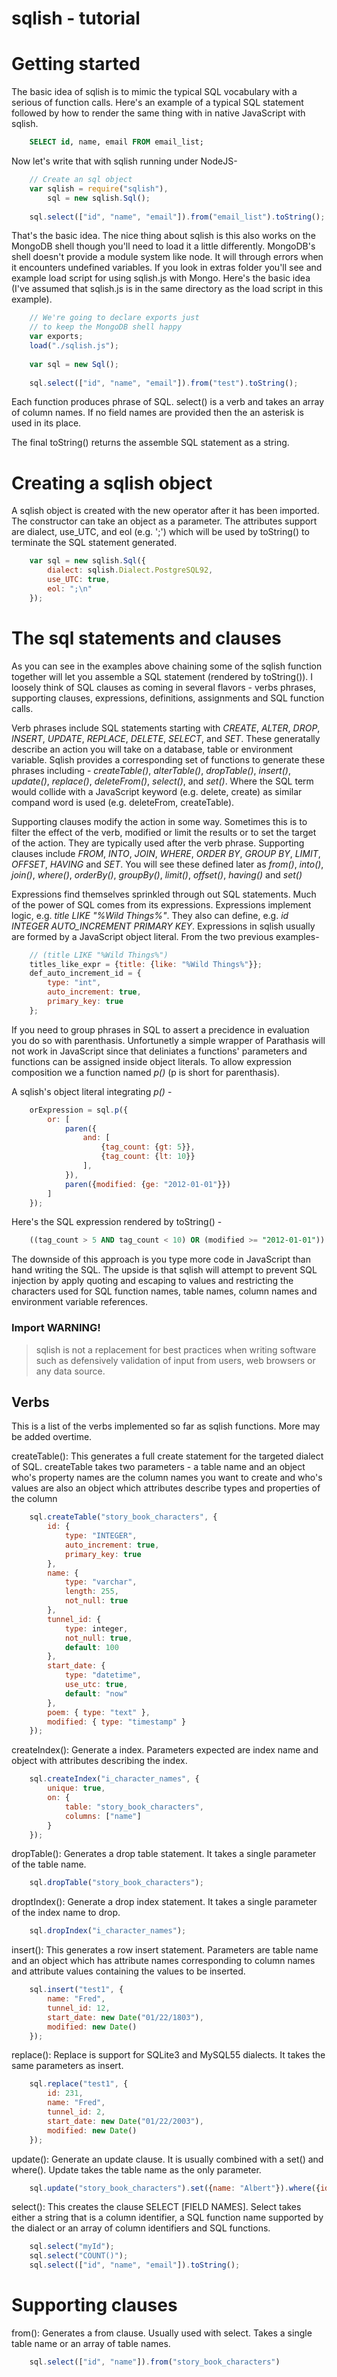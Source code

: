 sqlish - tutorial
=================

# Getting started

The basic idea of sqlish is to mimic the typical SQL vocabulary
with a serious of function calls. Here's an example of a typical
SQL statement followed by how to render the same thing with 
in native JavaScript with sqlish.

```SQL
    SELECT id, name, email FROM email_list;
```

Now let's write that with sqlish running under NodeJS-

```JavaScript
    // Create an sql object
    var sqlish = require("sqlish"),
        sql = new sqlish.Sql();
    
    sql.select(["id", "name", "email"]).from("email_list").toString();
```

That's the basic idea. The nice thing about sqlish is this also
works on the MongoDB shell though you'll need to load it a little
differently. MongoDB's shell doesn't provide a module system like
node. It will through errors when it encounters undefined
variables. If you look in extras folder you'll see and example
load script for using sqlish.js with Mongo. Here's the 
basic idea (I've assumed that sqlish.js is in the same directory
as the load script in this example).

```JavaScript
    // We're going to declare exports just
    // to keep the MongoDB shell happy
    var exports;
    load("./sqlish.js");
    
    var sql = new Sql();
    
    sql.select(["id", "name", "email"]).from("test").toString();
```

Each function produces phrase of SQL. select() is a verb and takes
an array of column names. If no field names are provided then the
an asterisk is used in its place.

The final toString() returns the assemble SQL statement as a
string.

# Creating a sqlish object

A sqlish object is created with the new operator after it has been
imported. The constructor can take an object as a parameter. The 
attributes support are dialect, use_UTC, and eol (e.g. ';') which 
will be used by toString() to terminate the SQL statement generated.

```JavaScript
	var sql = new sqlish.Sql({
		dialect: sqlish.Dialect.PostgreSQL92,
		use_UTC: true,
		eol: ";\n"
	});
```


# The sql statements and clauses

As you can see in the examples above chaining some
of the sqlish function together will let you assemble a SQL
statement (rendered by toString()).  I loosely think of SQL
clauses as coming in several flavors - verbs phrases, 
supporting clauses, expressions, definitions, assignments
and SQL function calls.

Verb phrases include SQL statements starting with _CREATE_,
_ALTER_, _DROP_, _INSERT_, _UPDATE_, _REPLACE_, _DELETE_,
_SELECT_, and _SET_. These generatally describe an action
you will take on a database, table or environment variable.
Sqlish provides a corresponding set of functions to generate
these phrases including - _createTable()_, _alterTable()_,
_dropTable()_, _insert()_, _update()_, _replace()_, _deleteFrom()_,
_select()_, and _set()_.  Where the SQL term would collide
with a JavaScript keyword (e.g. delete, create) as similar
compand word is used (e.g. deleteFrom, createTable).


Supporting clauses modify the action in some way. Sometimes
this is to filter the effect of the verb, modified or limit
the results or to set the target of the action. They are 
typically used after the verb phrase.  Supporting
clauses include _FROM_, _INTO_, _JOIN_, _WHERE_, _ORDER BY_,
_GROUP BY_, _LIMIT_, _OFFSET_, _HAVING_ and _SET_. You will
see these defined later as _from()_, _into()_, _join()_, 
_where()_, _orderBy()_, _groupBy()_, _limit()_, _offset()_, 
_having()_ and _set()_


Expressions find themselves sprinkled through out SQL
statements.  Much of the power of SQL comes from its expressions.
Expressions implement logic, e.g. _title LIKE "%Wild Things%"_. 
They also can define, e.g. _id INTEGER AUTO_INCREMENT PRIMARY 
KEY_. Expressions in sqlish usually are  formed by a JavaScript 
object literal. From the two previous examples-

```JavaScript
    // (title LIKE "%Wild Things%")
    titles_like_expr = {title: {like: "%Wild Things%"}};
    def_auto_increment_id = { 
        type: "int",
        auto_increment: true,
        primary_key: true
    };
```

If you need to group phrases in SQL to assert a precidence
in evaluation you do so with parenthasis. Unfortunetly a simple
wrapper of Parathasis will not work in JavaScript since that 
deliniates a functions' parameters and functions can be assigned
inside object literals.  To allow expression composition we
a function named _p()_ (p is short for parenthasis).

A sqlish's object literal integrating _p()_ -

```JavaScript
    orExpression = sql.p({
        or: [
            paren({
                and: [
                    {tag_count: {gt: 5}},
                    {tag_count: {lt: 10}}
                ],
            }),
            paren({modified: {ge: "2012-01-01"}})
        ]
    });
```

Here's the SQL expression rendered by toString() -

```SQL
    ((tag_count > 5 AND tag_count < 10) OR (modified >= "2012-01-01"))
```

The downside of this approach is you type more code in JavaScript than
hand writing the SQL. The upside is that sqlish will attempt to prevent
SQL injection by apply quoting and escaping to values and restricting the
characters used for SQL function names, table names, column names
and environment variable references.

### Import WARNING!

> sqlish is not a replacement for best practices when writing
> software such as defensively validation of input from users,
> web browsers or any data source.


## Verbs

This is a list of the verbs implemented so far as sqlish
functions. More may be added overtime.

createTable():
	This generates a full create statement for the targeted
	dialect of SQL. createTable takes two parameters - 
	a table name and an object who's property names are
	the column names you want to create and who's values
	are also an object which attributes describe types
	and properties of the column

```JavaScript
	sql.createTable("story_book_characters", {
		id: {
			type: "INTEGER",
			auto_increment: true,
			primary_key: true
		},
		name: { 
			type: "varchar", 
			length: 255, 
			not_null: true
		},
		tunnel_id: { 
			type: integer, 
			not_null: true,
			default: 100
		},
		start_date: {
			type: "datetime",
			use_utc: true,
			default: "now"
		},
		poem: { type: "text" },
		modified: { type: "timestamp" }
	});
```


createIndex():
	Generate a index. Parameters expected are index name and
	object with attributes describing the index.

```JavaScript
	sql.createIndex("i_character_names", {
		unique: true,
		on: {
			table: "story_book_characters",
			columns: ["name"]
		}
	});
```


dropTable():
	Generates a drop table statement. It takes a single parameter
	of the table name.

```JavaScript
	sql.dropTable("story_book_characters");
``` 


droptIndex():
	Generate a drop index statement. It takes a single parameter
	of the index name to drop.

```JavaScript
	sql.dropIndex("i_character_names");
```

insert():
	This generates a row insert statement. Parameters are
	table name and an object which has attribute names corresponding
	to column names and attribute values containing the values to
	be inserted.

```JavaScript
	sql.insert("test1", {
		name: "Fred", 
		tunnel_id: 12,
		start_date: new Date("01/22/1803"),
		modified: new Date()
	});
```

replace():
	Replace is support for SQLite3 and MySQL55 dialects. It takes
	the same parameters as insert.

```JavaScript
	sql.replace("test1", {
		id: 231,
		name: "Fred", 
		tunnel_id: 2,
		start_date: new Date("01/22/2003"),
		modified: new Date()
	});
```

update():
	Generate an update clause. It is usually combined with
	a set() and where(). Update takes the table name as the only parameter.

```JavaScript
	sql.update("story_book_characters").set({name: "Albert"}).where({id: 1});
```

select():
    This creates the clause SELECT [FIELD NAMES]. Select
    takes either a string that is a column identifier,
    a SQL function name supported by the dialect or an
    array of column identifiers and SQL functions.

```JavaScript
	sql.select("myId");
	sql.select("COUNT()");
    sql.select(["id", "name", "email"]).toString();
```

# Supporting clauses


from():
	Generates a from clause. Usually used with select. Takes
	a single table name or an array of table names.

```JavaScript
	sql.select(["id", "name"]).from("story_book_characters")
```

